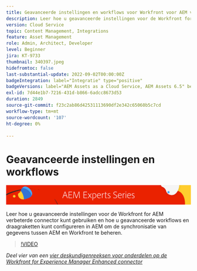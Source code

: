 ```yaml
---
title: Geavanceerde instellingen en workflows voor Workfront voor AEM verbeterde connector
description: Leer hoe u geavanceerde instellingen voor de Workfront for AEM verbeterde connector kunt gebruiken en hoe u geavanceerde workflows en draagraketten kunt configureren in AEM om de synchronisatie van gegevens tussen AEM en Workfront te beheren.
version: Cloud Service
topic: Content Management, Integrations
feature: Asset Management
role: Admin, Architect, Developer
level: Beginner
jira: KT-9733
thumbnail: 340397.jpeg
hidefromtoc: false
last-substantial-update: 2022-09-02T00:00:00Z
badgeIntegration: label="Integratie" type="positive"
badgeVersions: label="AEM Assets as a Cloud Service, AEM Assets 6.5" before-title="false"
exl-id: 7d44e1b7-7216-431d-b866-6adcc8673d53
duration: 2849
source-git-commit: f23c2ab86d42531113690df2e342c65060b5c7cd
workflow-type: tm+mt
source-wordcount: '107'
ht-degree: 0%

---
```


# Geavanceerde instellingen en workflows

![AEM Deskundigenreeks](./assets/banner.png)

Leer hoe u geavanceerde instellingen voor de Workfront for AEM verbeterde connector kunt gebruiken en hoe u geavanceerde workflows en draagraketten kunt configureren in AEM om de synchronisatie van gegevens tussen AEM en Workfront te beheren.

>[!VIDEO](https://video.tv.adobe.com/v/340397?quality=12&learn=on)

_Deel vier van een [vier deskundigenreeksen voor onderdelen op de Workfront for Experience Manager Enhanced connector](./overview.md)_
